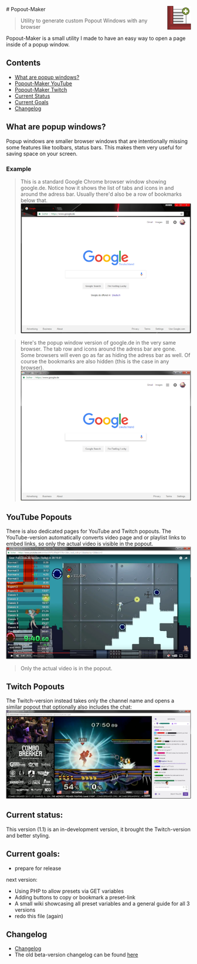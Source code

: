 <img src="https://raw.githubusercontent.com/Mitsunee/Popout-Maker/master/assets/icon64.gif" align="right">
# Popout-Maker

> Utility to generate custom Popout Windows with any browser

Popout-Maker is a small utility I made to have an easy way to open a page inside of a popup window.

## Contents

- [What are popup windows?](#what-are-popups)
- [Popout-Maker YouTube](#youtube-popout)
- [Popout-Maker Twitch](#twitch-popout)
- [Current Status](#status)
- [Current Goals](#goals)
- [Changelog](#changelog)

<a name="what-are-popups"></a>
## What are popup windows?

Popup windows are smaller browser windows that are intentionally missing some features like toolbars, status bars. This makes them very useful for saving space on your screen.

### Example

> This is a standard Google Chrome browser window showing google.de. Notice how it shows the list of tabs and icons in and around the adress bar. Usually there'd also be a row of bookmarks below that.
![Standard Browser Window Screenshot](https://raw.githubusercontent.com/Mitsunee/Popout-Maker/master/assets/gitimg1.png)

> Here's the popup window version of google.de in the very same browser. The tab row and icons around the adress bar are gone. Some browsers will even go as far as hiding the adress bar as well. Of course the bookmarks are also hidden (this is the case in any browser).
![Popup Browser Window Screenshot](https://raw.githubusercontent.com/Mitsunee/Popout-Maker/master/assets/gitimg2.png)

<a name="youtube-popout"></a>
## YouTube Popouts

There is also dedicated pages for YouTube and Twitch popouts. The YouTube-version automatically converts video page and or playlist links to embed links, so only the actual video is visible in the popout.  
![YouTube Popout Screenshot](https://raw.githubusercontent.com/Mitsunee/Popout-Maker/twitch-beta/assets/gitimg3.png)
> Only the actual video is in the popout.

<a name="twitch-popout"></a>
## Twitch Popouts

The Twitch-version instead takes only the channel name and opens a similar popout that optionally also includes the chat:  
![Twitch Popout Screenshot](https://raw.githubusercontent.com/Mitsunee/Popout-Maker/twitch-beta/assets/gitimg4.png)

<a name="status"></a>
## Current status:

This version (1.1) is an in-development version, it brought the Twitch-version and better styling.

<a name="goals"></a>
## Current goals:

- prepare for release

next version:  
- Using PHP to allow presets via GET variables
- Adding buttons to copy or bookmark a preset-link
- A small wiki showcasing all preset variables and a general guide for all 3 versions
- redo this file (again)

<a name="changelog"></a>
## Changelog

- [Changelog](https://github.com/Mitsunee/Popout-Maker/blob/master/CHANGELOG.md)
- The old beta-version changelog can be found [here](http://popoutmaker.mitsunee.com/changelog)
